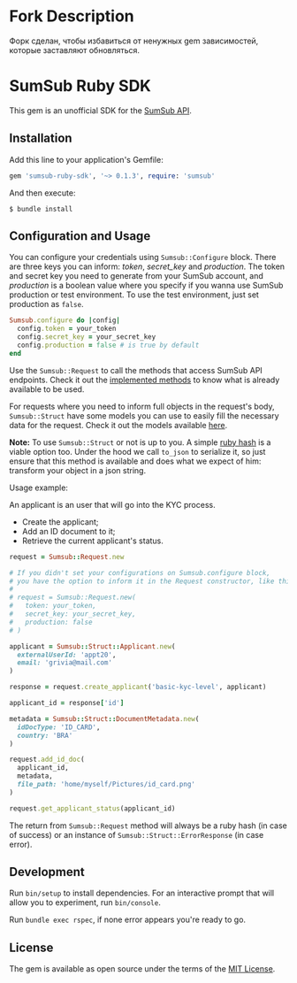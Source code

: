 # Fork Description

Форк сделан, чтобы избавиться от ненужных gem зависимостей, которые заставляют обновляться. 

# SumSub Ruby SDK

This gem is an unofficial SDK for the [SumSub API](https://developers.sumsub.com/api-reference/).

## Installation

Add this line to your application's Gemfile:

```ruby
gem 'sumsub-ruby-sdk', '~> 0.1.3', require: 'sumsub'
```

And then execute:

    $ bundle install

## Configuration and Usage

You can configure your credentials using `Sumsub::Configure` block. There are three keys you can inform: *token*, *secret_key* and *production*. The token and secret key you need to generate from your SumSub account, and *production* is a boolean value where you specify if you wanna use SumSub production or test environment. To use the test environment, just set production as `false`.

```ruby
Sumsub.configure do |config|
  config.token = your_token
  config.secret_key = your_secret_key
  config.production = false # is true by default
end
```

Use the `Sumsub::Request` to call the methods that access SumSub API endpoints. Check it out the [implemented methods](https://github.com/rwehresmann/sumsub-ruby-sdk/blob/master/lib/sumsub/request.rb) to know what is already available to be used.

For requests where you need to inform full objects in the request's body, `Sumsub::Struct` have some models you can use to easily fill the necessary data for the request. Check it out the models available [here](https://github.com/rwehresmann/sumsub-ruby-sdk/tree/master/lib/sumsub/struct). 

**Note:** To use `Sumsub::Struct` or not is up to you. A simple [ruby hash](https://ruby-doc.org/core-3.0.1/Hash.html) is a viable option too. Under the hood we call `to_json` to serialize it, so just ensure that this method is available and does what we expect of him: transform your object in a json string.

Usage example:

An applicant is an user that will go into the KYC process. 

- Create the applicant;
- Add an ID document to it;
- Retrieve the current applicant's status.

```ruby
request = Sumsub::Request.new

# If you didn't set your configurations on Sumsub.configure block,
# you have the option to inform it in the Request constructor, like this:
#
# request = Sumsub::Request.new(
#   token: your_token, 
#   secret_key: your_secret_key,
#   production: false
# )

applicant = Sumsub::Struct::Applicant.new(
  externalUserId: 'appt20', 
  email: 'grivia@mail.com'
)

response = request.create_applicant('basic-kyc-level', applicant)

applicant_id = response['id']

metadata = Sumsub::Struct::DocumentMetadata.new(
  idDocType: 'ID_CARD',
  country: 'BRA'
)

request.add_id_doc(
  applicant_id, 
  metadata,
  file_path: 'home/myself/Pictures/id_card.png'
)

request.get_applicant_status(applicant_id)
```

The return from `Sumsub::Request` method will always be a ruby hash (in case of success) or an instance of `Sumsub::Struct::ErrorResponse` (in case error).

## Development

Run `bin/setup` to install dependencies. For an interactive prompt that will allow you to experiment, run `bin/console`.

Run `bundle exec rspec`, if none error appears you're ready to go.

## License

The gem is available as open source under the terms of the [MIT License](https://opensource.org/licenses/MIT).
